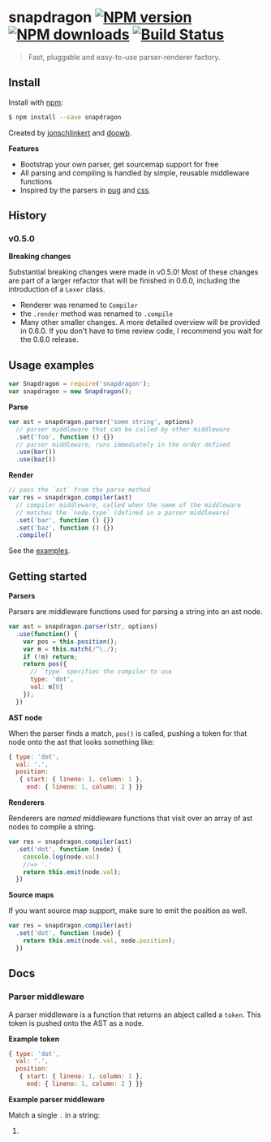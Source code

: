 # snapdragon [![NPM version](https://img.shields.io/npm/v/snapdragon.svg?style=flat)](https://www.npmjs.com/package/snapdragon) [![NPM downloads](https://img.shields.io/npm/dm/snapdragon.svg?style=flat)](https://npmjs.org/package/snapdragon) [![Build Status](https://img.shields.io/travis/jonschlinkert/snapdragon.svg?style=flat)](https://travis-ci.org/jonschlinkert/snapdragon)

> Fast, pluggable and easy-to-use parser-renderer factory.

## Install

Install with [npm](https://www.npmjs.com/):

```sh
$ npm install --save snapdragon
```

Created by [jonschlinkert](https://github.com/jonschlinkert) and [doowb](https://github.com/doowb).

**Features**

* Bootstrap your own parser, get sourcemap support for free
* All parsing and compiling is handled by simple, reusable middleware functions
* Inspired by the parsers in [pug](http://jade-lang.com) and [css](https://github.com/reworkcss/css).

## History

### v0.5.0

**Breaking changes**

Substantial breaking changes were made in v0.5.0! Most of these changes are part of a larger refactor that will be finished in 0.6.0, including the introduction of a `Lexer` class.

* Renderer was renamed to `Compiler`
* the `.render` method was renamed to `.compile`
* Many other smaller changes. A more detailed overview will be provided in 0.6.0. If you don't have to time review code, I recommend you wait for the 0.6.0 release.

## Usage examples

```js
var Snapdragon = require('snapdragon');
var snapdragon = new Snapdragon();
```

**Parse**

```js
var ast = snapdragon.parser('some string', options)
  // parser middleware that can be called by other middleware
  .set('foo', function () {})
  // parser middleware, runs immediately in the order defined
  .use(bar())
  .use(baz())
```

**Render**

```js
// pass the `ast` from the parse method
var res = snapdragon.compiler(ast)
  // compiler middleware, called when the name of the middleware
  // matches the `node.type` (defined in a parser middleware)
  .set('bar', function () {})
  .set('baz', function () {})
  .compile()
```

See the [examples](./examples/).

## Getting started

**Parsers**

Parsers are middleware functions used for parsing a string into an ast node.

```js
var ast = snapdragon.parser(str, options)
  .use(function() {
    var pos = this.position();
    var m = this.match(/^\./);
    if (!m) return;
    return pos({
      // `type` specifies the compiler to use
      type: 'dot',
      val: m[0]
    });
  })
```

**AST node**

When the parser finds a match, `pos()` is called, pushing a token for that node onto the ast that looks something like:

```js
{ type: 'dot',
  val: '.',
  position:
   { start: { lineno: 1, column: 1 },
     end: { lineno: 1, column: 2 } }}
```

**Renderers**

Renderers are _named_ middleware functions that visit over an array of ast nodes to compile a string.

```js
var res = snapdragon.compiler(ast)
  .set('dot', function (node) {
    console.log(node.val)
    //=> '.'
    return this.emit(node.val);
  })
```

**Source maps**

If you want source map support, make sure to emit the position as well.

```js
var res = snapdragon.compiler(ast)
  .set('dot', function (node) {
    return this.emit(node.val, node.position);
  })
```

## Docs

### Parser middleware

A parser middleware is a function that returns an abject called a `token`. This token is pushed onto the AST as a node.

**Example token**

```js
{ type: 'dot',
  val: '.',
  position:
   { start: { lineno: 1, column: 1 },
     end: { lineno: 1, column: 2 } }}
```

**Example parser middleware**

Match a single `.` in a string:

1.